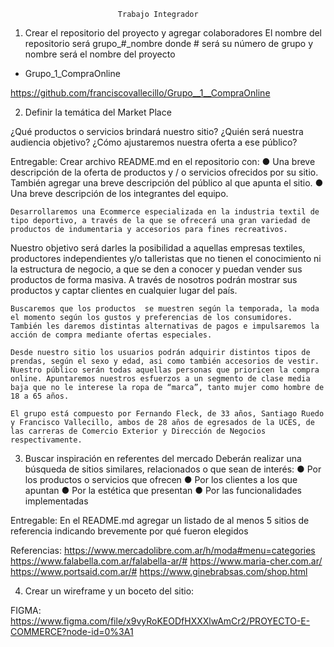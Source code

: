 
							
							Trabajo Integrador


1.	Crear el repositorio del proyecto y agregar colaboradores El nombre del repositorio será grupo_#_nombre donde # será su número de grupo y nombre será el nombre del proyecto

- Grupo_1_CompraOnline

https://github.com/franciscovallecillo/Grupo__1__CompraOnline




2.	Definir la temática del Market Place 

¿Qué productos o servicios brindará nuestro sitio? ¿Quién será nuestra audiencia objetivo? ¿Cómo ajustaremos nuestra oferta a ese público? 

Entregable: Crear archivo README.md en el repositorio con: 
● Una breve descripción de la oferta de productos y / o servicios ofrecidos por su sitio. También agregar una breve descripción del público al que apunta el sitio. 
● Una breve descripción de los integrantes del equipo.

	Desarrollaremos una Ecommerce especializada en la industria textil de tipo deportivo, a través de la que se ofrecerá una gran variedad de productos de indumentaria y accesorios para fines recreativos.

Nuestro objetivo será darles la posibilidad a aquellas empresas textiles, productores independientes y/o talleristas que no tienen el conocimiento ni la estructura de negocio, a que se den a conocer y puedan vender sus productos de forma masiva. A través de nosotros podrán mostrar sus productos y captar clientes en cualquier lugar del país.

	Buscaremos que los productos  se muestren según la temporada, la moda el momento según los gustos y preferencias de los consumidores. También les daremos distintas alternativas de pagos e impulsaremos la acción de compra mediante ofertas especiales.

	Desde nuestro sitio los usuarios podrán adquirir distintos tipos de prendas, según el sexo y edad, asi como también accesorios de vestir. Nuestro público serán todas aquellas personas que prioricen la compra online. Apuntaremos nuestros esfuerzos a un segmento de clase media baja que no le interese la ropa de “marca”, tanto mujer como hombre de 18 a 65 años.
	
	El grupo está compuesto por Fernando Fleck, de 33 años, Santiago Ruedo y Francisco Vallecillo, ambos de 28 años de egresados de la UCES, de las carreras de Comercio Exterior y Dirección de Negocios respectivamente.





3.	Buscar inspiración en referentes del mercado
Deberán realizar una búsqueda de sitios similares, relacionados o que sean de interés: ● Por los productos o servicios que ofrecen 
● Por los clientes a los que apuntan 
● Por la estética que presentan 
● Por las funcionalidades implementadas 

Entregable: En el README.md agregar un listado de al menos 5 sitios de referencia indicando brevemente por qué fueron elegidos


Referencias:
https://www.mercadolibre.com.ar/h/moda#menu=categories   
https://www.falabella.com.ar/falabella-ar/#
https://www.maria-cher.com.ar/
https://www.portsaid.com.ar/#
https://www.ginebrabsas.com/shop.html




4.	Crear un wireframe y un boceto del sitio:

FIGMA:
https://www.figma.com/file/x9vyRoKEODfHXXXlwAmCr2/PROYECTO-E-COMMERCE?node-id=0%3A1
